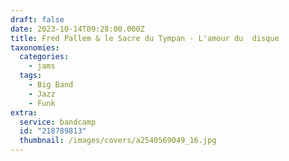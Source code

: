 ```yaml
---
draft: false
date: 2023-10-14T09:28:00.000Z
title: Fred Pallem & le Sacre du Tympan - L'amour du  disque
taxonomies:
  categories:
    - jams
  tags:
    - Big Band
    - Jazz
    - Funk
extra:
  service: bandcamp
  id: "218789813"
  thumbnail: /images/covers/a2540569049_16.jpg
---
```

